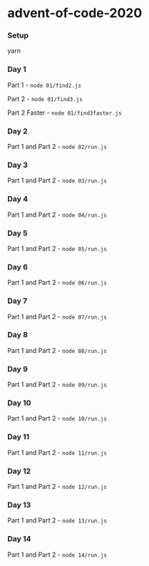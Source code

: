 # advent-of-code-2020

### Setup

yarn

### Day 1
Part 1 - `node 01/find2.js`

Part 2 - `node 01/find3.js`

Part 2 Faster - `node 01/find3faster.js`

### Day 2
Part 1 and Part 2 - `node 02/run.js`

### Day 3
Part 1 and Part 2 - `node 03/run.js`

### Day 4
Part 1 and Part 2 - `node 04/run.js`

### Day 5
Part 1 and Part 2 - `node 05/run.js`

### Day 6
Part 1 and Part 2 - `node 06/run.js`

### Day 7
Part 1 and Part 2 - `node 07/run.js`

### Day 8
Part 1 and Part 2 - `node 08/run.js`

### Day 9
Part 1 and Part 2 - `node 09/run.js`

### Day 10
Part 1 and Part 2 - `node 10/run.js`

### Day 11
Part 1 and Part 2 - `node 11/run.js`

### Day 12
Part 1 and Part 2 - `node 12/run.js`

### Day 13
Part 1 and Part 2 - `node 13/run.js`

### Day 14
Part 1 and Part 2 - `node 14/run.js`
